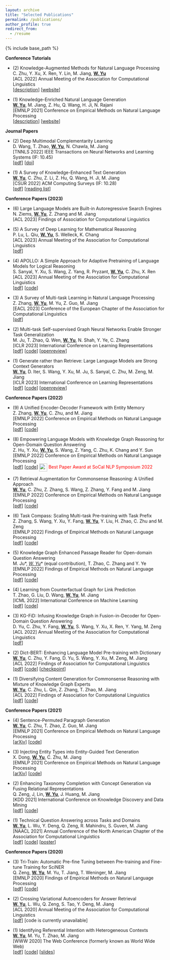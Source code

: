 ```yaml
---
layout: archive
title: "Selected Publications"
permalink: /publications/
author_profile: true
redirect_from:
  - /resume
---
```


{% include base_path %}

**Conference Tutorials**

* (2) Knowledge-Augmented Methods for Natural Language Processing <br>
  C. Zhu, Y. Xu, X. Ren, Y. Lin, M. Jiang, **<u>W. Yu</u>** <br>
  [ACL 2022] Annual Meeting of the Association for Computational Linguistics <br>
  \[[description](https://aclanthology.org/2022.acl-tutorials.3/)\] \[[website](https://github.com/zcgzcgzcg1/ACL2022_KnowledgeNLP_Tutorial)\]

* (1) Knowledge-Enriched Natural Language Generation <br>
  **<u>W. Yu</u>**, M. Jiang, Z. Hu, Q. Wang, H. Ji, N. Rajani <br>
  [EMNLP 2021] Conference on Empirical Methods on Natural Language Processing <br>
  \[[description](https://aclanthology.org/2021.emnlp-tutorials.3/)\] \[[website](https://kenlg-tutorial.github.io/)\] 

**Journal Papers**

* (2) Deep Multimodal Complementarity Learning<br>
  D. Wang, T. Zhao, **<u>W. Yu</u>**, N. Chawla, M. Jiang <br>
  [TNNLS 2022] IEEE Transactions on Neural Networks and Learning Systems  (IF: 10.45) <br>
  \[[pdf](/papers/TNNLS_2022.pdf)\] \[[doi](https://ieeexplore.ieee.org/document/9758834)\] 

* (1) A Survey of Knowledge-Enhanced Text Generation <br>
  **<u>W. Yu</u>**, C. Zhu, Z. Li, Z. Hu, Q. Wang, H. Ji, M. Jiang <br>
  [CSUR 2022] ACM Computing Surveys (IF: 10.28) <br>
  \[[pdf](https://arxiv.org/abs/2010.04389)\] \[[reading list](https://github.com/wyu97/KENLG-Reading)\]

**Conference Papers (2023)**

* (6) Large Language Models are Built-in Autoregressive Search Engines <br>
  N. Ziems, **<u>W. Yu</u>**, Z. Zhang and M. Jiang <br>
  [ACL 2023] Findings of Association for Computational Linguistics <br>

* (5) A Survey of Deep Learning for Mathematical Reasoning <br>
  P. Lu, L. Qiu, **<u>W. Yu</u>**, S. Welleck, K. Chang <br>
  [ACL 2023] Annual Meeting of the Association for Computational Linguistics <br>
  \[[pdf](https://arxiv.org/abs/2212.10535)\] 

* (4) APOLLO: A Simple Approach for Adaptive Pretraining of Language Models for Logical Reasoning <br>
  S. Sanyal, Y. Xu, S. Wang, Z. Yang, R. Pryzant, **<u>W. Yu</u>**, C. Zhu, X. Ren <br>
  [ACL 2023] Annual Meeting of the Association for Computational Linguistics <br>
  \[[pdf](https://arxiv.org/abs/2212.09282)\] \[[code]()\]

* (3) A Survey of Multi-task Learning in Natural Language Processing <br>
  Z. Zhang, **<u>W. Yu</u>**, M. Yu, Z. Guo, M. Jiang <br>
  [EACL 2023] Conference of the European Chapter of the Association for Computational Linguistics <br>
  \[[pdf](https://arxiv.org/abs/2204.03508)\] 

* (2) Multi-task Self-supervised Graph Neural Networks Enable Stronger Task Generalization <br>
  M. Ju, T. Zhao, Q. Wen, **<u>W. Yu</u>**, N. Shah, Y. Ye, C. Zhang <br>
  [ICLR 2023] International Conference on Learning Representations <br>
  \[[pdf](https://arxiv.org/abs/2210.02016)\] \[[code]()\] \[[openreview](https://openreview.net/forum?id=1tHAZRqftM)\] 
  
* (1) Generate rather than Retrieve: Large Language Models are Strong Context Generators <br>
  **<u>W. Yu</u>**, D. Iter, S. Wang, Y. Xu, M. Ju, S. Sanyal, C. Zhu, M. Zeng, M. Jiang <br>
  [ICLR 2023] International Conference on Learning Representations <br>
  \[[pdf](https://arxiv.org/abs/2209.10063)\] \[[code](https://github.com/wyu97/GenRead)\] \[[openreview](https://openreview.net/forum?id=fB0hRu9GZUS)\] 
  
**Conference Papers (2022)**

* (9) A Unified Encoder-Decoder Framework with Entity Memory<br>
  Z. Zhang, **<u>W. Yu</u>**, C. Zhu, and M. Jiang <br>
  [EMNLP 2022] Conference on Empirical Methods on Natural Language Processing <br>
  \[[pdf](https://arxiv.org/abs/2210.03273)\] \[[code](https://github.com/DM2-ND/EDMem)\]

* (8) Empowering Language Models with Knowledge Graph Reasoning for Open-Domain Question Answering<br>
  Z. Hu, Y. Xu, **<u>W. Yu</u>**, S. Wang, Z. Yang, C. Zhu, K. Chang and Y. Sun <br>
  [EMNLP 2022] Conference on Empirical Methods on Natural Language Processing <br>
  \[[pdf](https://arxiv.org/abs/2211.08380)\] \[[code]()\]
  <img src="../images/trophy.png" width="25" align=center> <span style="color:red">Best Paper Award at SoCal NLP Symposium 2022</span>

* (7) Retrieval Augmentation for Commonsense Reasoning: A Unified Approach<br>
  **<u>W. Yu</u>**, C. Zhu, Z. Zhang, S. Wang, Z. Zhang, Y. Fang and M. Jiang <br>
  [EMNLP 2022] Conference on Empirical Methods on Natural Language Processing <br>
  \[[pdf](https://arxiv.org/abs/2210.12887)\] \[[code](https://github.com/wyu97/RACo)\]

* (6) Task Compass: Scaling Multi-task Pre-training with Task Prefix<br>
  Z. Zhang, S. Wang, Y. Xu, Y. Fang, **<u>W. Yu</u>**, Y. Liu, H. Zhao, C. Zhu and M. Zeng <br>
  [EMNLP 2022] Findings of Empirical Methods on Natural Language Processing <br>
  \[[pdf](https://arxiv.org/abs/2210.06277)\] \[[code](https://github.com/cooelf/compassmtl)\]

* (5) Knowledge Graph Enhanced Passage Reader for Open-domain Question Answering<br>
  M. Ju*, **<u>W. Yu*</u>** (equal contribution), T. Zhao, C. Zhang and Y. Ye <br>
  [EMNLP 2022] Findings of Empirical Methods on Natural Language Processing <br>
  \[[pdf](https://arxiv.org/abs/2210.02933)\] \[[code](https://github.com/jumxglhf/GRAPE)\]

<!-- * Retrieval-augmented Generation across Heterogeneous Knowledge <br>
  **<u>W. Yu</u>** <br>
  [NAACL 2022 SRW] Annual Conference of the North American Chapter of the Association for Computational Linguistics \[[pdf]()\] \[[code]()\] -->

* (4) Learning from Counterfactual Graph for Link Prediction <br>
  T. Zhao, G. Liu, D. Wang, **<u>W. Yu</u>**, M. Jiang <br>
  [ICML 2022] International Conference on Machine Learning <br>
  \[[pdf](https://arxiv.org/abs/2106.02172 )\] \[[code](https://github.com/DM2-ND/CFLP)\]

* (3) KG-FiD: Infusing Knowledge Graph in Fusion-in-Decoder for Open-Domain Question Answering<br>
  D. Yu, C. Zhu, Y. Fang, **<u>W. Yu</u>**, S. Wang, Y. Xu, X. Ren, Y. Yang, M. Zeng <br>
  [ACL 2022] Annual Meeting of the Association for Computational Linguistics <br>
  \[[pdf](https://arxiv.org/abs/2110.04330)\] 

* (2) Dict-BERT: Enhancing Language Model Pre-training with Dictionary <br>
  **<u>W. Yu</u>**, C. Zhu, Y. Fang, D. Yu, S. Wang, Y. Xu, M. Zeng, M. Jiang <br>
  [ACL 2022] Findings of Association for Computational Linguistics <br>
  \[[pdf](https://arxiv.org/abs/2110.06490)\] \[[code](https://github.com/wyu97/DictBERT)\] \[[checkpoint](https://huggingface.co/wyu1/DictBERT)\]

* (1) Diversifying Content Generation for Commonsense Reasoning with Mixture of Knowledge Graph Experts <br>
  **<u>W. Yu</u>**, C. Zhu, L. Qin, Z. Zhang, T. Zhao, M. Jiang <br>
  [ACL 2022] Findings of Association for Computational Linguistics <br>
  \[[pdf](https://arxiv.org/abs/2203.07285)\] \[[code](https://github.com/DM2-ND/MoKGE)\]

**Conference Papers (2021)**

* (4) Sentence-Permuted Paragraph Generation <br>
  **<u>W. Yu</u>**, C. Zhu, T. Zhao, Z. Guo, M. Jiang <br>
  [EMNLP 2021] Conference on Empirical Methods on Natural Language Processing <br>
  \[[arXiv](https://arxiv.org/abs/2104.07228)\] \[[code](https://github.com/wyu97/permgen)\]

* (3) Injecting Entity Types into Entity-Guided Text Generation <br>
  X. Dong, **<u>W. Yu</u>**, C. Zhu, M. Jiang <br>
  [EMNLP 2021] Conference on Empirical Methods on Natural Language Processing <br>
  \[[arXiv](https://arxiv.org/abs/2009.13401)\] \[[code](https://github.com/wyu97/InjType)\]

* (2) Enhancing Taxonomy Completion with Concept Generation via Fusing Relational Representations <br>
  Q. Zeng, J, Lin, **<u>W. Yu</u>**, J. Huang, M. Jiang <br>
  [KDD 2021] International Conference on Knowledge Discovery and Data Mining <br>
  \[[pdf](https://arxiv.org/abs/2106.02974)\] \[[code](https://github.com/QingkaiZeng/GenTaxo)\]

* (1) Technical Question Answering across Tasks and Domains <br>
  **<u>W. Yu</u>**, L. Wu, Y. Deng, Q. Zeng, R. Mahindru, S. Guven, M. Jiang <br>
  [NAACL 2021] Annual Conference of the North American Chapter of the Association for Computational Linguistics <br>
  \[[pdf](https://arxiv.org/abs/2010.09780)\] \[[code](https://github.com/wyu97/TransTD)\] \[[poster](/poster/NAACL-TransTD-poster.pdf)\]

**Conference Papers (2020)**

* (3) Tri-Train: Automatic Pre-fine Tuning between Pre-training and Fine-tune Training for SciNER <br>
  Q. Zeng, **<u>W. Yu</u>**, M. Yu, T. Jiang, T. Weninger, M. Jiang <br>
  [EMNLP 2020] Findings of Empirical Methods on Natural Language Processing <br>
  \[[pdf](https://www.aclweb.org/anthology/2020.findings-emnlp.429.pdf)\] \[[code](https://github.com/QingkaiZeng/TriTrain)\]

* (2) Crossing Variational Autoencoders for Answer Retrieval <br>
  **<u>W. Yu</u>**, L. Wu, Q. Zeng, S. Tao, Y. Deng, M. Jiang <br>
  [ACL 2020] Annual Meeting of the Association for Computational Linguistics <br>
  \[[pdf](https://arxiv.org/pdf/2005.02557.pdf)\] \[code is currently unavailable\]

* (1) Identifying Referential Intention with Heterogeneous Contexts <br>
  **<u>W. Yu</u>**, M. Yu, T. Zhao, M. Jiang <br>
  [WWW 2020] The Web Conference (formerly known as World Wide Web) <br>
  \[[pdf](/papers/C3_WWW_2020.pdf)\] \[[code](https://github.com/dmsquare/ReferInt)\] \[[slides](/slides/C3_WWW_2020.pdf)\]

<!-- 
**Conference papers in other areas (2019-)**

* Action Sequence Augmentation for Early Graph-based Anomaly Detection <br>
  T. Zhao, B. Ni, **<u>W. Yu</u>**, Z. Guo, N. Shah, M. Jiang <br>
  [CIKM 2021] ACM International Conference on Information and Knowledge Management <br>
  \[[arxiv](https://arxiv.org/abs/2010.10016)\] \[[code]()\]

* Few-shot Graph Learning for Molecular Property Prediction <br>
  Z. Guo, C. Zhang, **<u>W. Yu</u>**, J. Herr, O. Wiest, M. Jiang, N. Chawla <br>
  [WWW 2021] The Web Conference (formerly known as World Wide Web) <br>
  \[[pdf](https://arxiv.org/abs/2102.07916)\] \[[code](https://github.com/zhichunguo/Meta-MGNN)\] 

* GraSeq: Graph and Sequence Fusion Learning for Molecular Property Prediction <br>
  Z. Guo, **<u>W. Yu</u>**, C. Zhang, M. Jiang, N. Chawla <br>
  [CIKM 2020] ACM International Conference on Information and Knowledge Management <br>
  \[[pdf](http://www.meng-jiang.com/pubs/graseq-cikm20/graseq-cikm20-paper.pdf)\]  \[[code](https://github.com/zhichunguo/GraSeq)\]

* Experimental Evidence Extraction System in Data Science with Hybrid Table Features and Ensemble Learning <br>
  **<u>W. Yu</u>**, W. Peng, Y. Shu, Q. Zeng, M. Jiang <br>
  [WWW 2020] The Web Conference (formerly known as World Wide Web) <br>
  \[[pdf](/papers/C2_WWW_2020.pdf)\] \[[code](https://github.com/wyu97/Tablepedia)\] \[[slides](/slides/C2_WWW_2020_slides.pdf)\] \[[poster](/poster/C2_WWW_2020_poster.pdf)\] -->